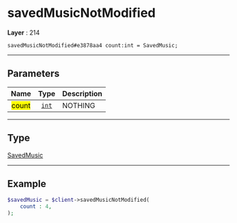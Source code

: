 # savedMusicNotModified

**Layer** : 214

```tl
savedMusicNotModified#e3878aa4 count:int = SavedMusic;
```

---

## Parameters

| Name | Type | Description |
| :---: | :---: | :--- |
| <mark>count</mark> | [`int`](type/int) | NOTHING |

---

## Type

[SavedMusic](type/SavedMusic)

---

## Example

```php
$savedMusic = $client->savedMusicNotModified(
	count : 4,
);
```